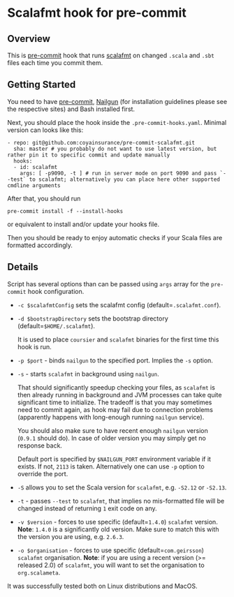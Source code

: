 # Scalafmt hook for pre-commit

## Overview

This is [pre-commit](https://pre-commit.com/) hook that runs [scalafmt](scalameta.org/scalafmt/)
on changed `.scala` and `.sbt` files each time you commit them.

## Getting Started

You need to have [pre-commit](https://pre-commit.com/),
[Nailgun](https://github.com/facebook/nailgun#readme) (for installation
guidelines please see the respective sites) and Bash installed first.

Next, you should place the hook inside the `.pre-commit-hooks.yaml`. Minimal version can looks like this:
```
- repo: git@github.com:coyainsurance/pre-commit-scalafmt.git
  sha: master # you probably do not want to use latest version, but rather pin it to specific commit and update manually
  hooks:
  - id: scalafmt
    args: [ -p9090, -t ] # run in server mode on port 9090 and pass `--test` to scalafmt; alternatively you can place here other supported cmdline arguments
```

After that, you should run
```
pre-commit install -f --install-hooks
```
or equivalent to install and/or update your hooks file.

Then you should be ready to enjoy automatic checks if your Scala files are formatted accordingly.

## Details

Script has several options than can be passed using `args` array for the `pre-commit` hook configuration.

- `-c $scalafmtConfig` sets the scalafmt config (default=`.scalafmt.conf`).

- `-d $bootstrapDirectory` sets the bootstrap directory (default=`$HOME/.scalafmt`).

  It is used to place `coursier` and `scalafmt` binaries for the first time this hook is run.  

- `-p $port` - binds `nailgun` to the specified port. Implies the `-s` option.

- `-s` - starts `scalafmt` in background using `nailgun`.

  That should significantly speedup checking your files, as `scalafmt` is then already running in background
  and JVM processes can take quite significant time to initialize.
  The tradeoff is that you may sometimes need to commit again, as hook may fail due to connection problems
  (apparently happens with long-enough running `nailgun` service).

  You should also make sure to have recent enough `nailgun` version (`0.9.1` should do).
  In case of older version you may simply get no response back.

  Default port is specified by `$NAILGUN_PORT` environment variable if it exists. If not, `2113` is taken.
  Alternatively one can use `-p` option to override the port.

- `-S` allows you to set the Scala version for `scalafmt`, e.g. `-S2.12` or `-S2.13`.

- `-t` - passes `--test` to `scalafmt`, that implies no mis-formatted file will be changed instead of returning `1` exit code on any.

- `-v $version` - forces to use specific (default=`1.4.0`) `scalafmt` version. **Note**: `1.4.0` is a significantly old version. Make sure to match this with the version you are using, e.g. `2.6.3`.

- `-o $organisation` - forces to use specific (default=`com.geirsson`) `scalafmt` organisation. **Note**: if you are using a recent version (>= released 2.0) of `scalafmt`, you will want to set the organisation to `org.scalameta`.

It was successfully tested both on Linux distributions and MacOS.
